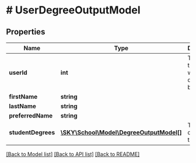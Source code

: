 # # UserDegreeOutputModel

## Properties

Name | Type | Description | Notes
------------ | ------------- | ------------- | -------------
**userId** | **int** | The Id of the user for whom this data belongs | [optional]
**firstName** | **string** |  | [optional]
**lastName** | **string** |  | [optional]
**preferredName** | **string** |  | [optional]
**studentDegrees** | [**\SKY\School\Model\DegreeOutputModel[]**](DegreeOutputModel.md) | The list of degrees for the user | [optional]

[[Back to Model list]](../../README.md#models) [[Back to API list]](../../README.md#endpoints) [[Back to README]](../../README.md)
